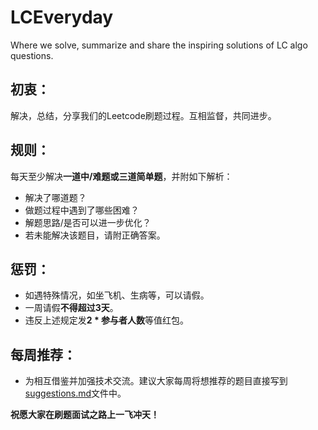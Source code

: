 # LCEveryday
Where we solve, summarize and share the inspiring solutions of LC algo questions.  
## 初衷：
解决，总结，分享我们的Leetcode刷题过程。互相监督，共同进步。

## 规则：
每天至少解决**一道中/难题或三道简单题**，并附如下解析：
  * 解决了哪道题？
  * 做题过程中遇到了哪些困难？
  * 解题思路/是否可以进一步优化？
  * 若未能解决该题目，请附正确答案。

## 惩罚：
  * 如遇特殊情况，如坐飞机、生病等，可以请假。
  * 一周请假**不得超过3天**。
  * 违反上述规定发**2 * 参与者人数**等值红包。

## 每周推荐：
* 为相互借鉴并加强技术交流。建议大家每周将想推荐的题目直接写到[suggestions.md](suggestions.md)文件中。


**祝愿大家在刷题面试之路上一飞冲天！**
  
